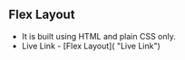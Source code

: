 ## Flex Layout 

- It is built using HTML and plain CSS only.
- Live Link - [Flex Layout]( "Live Link")